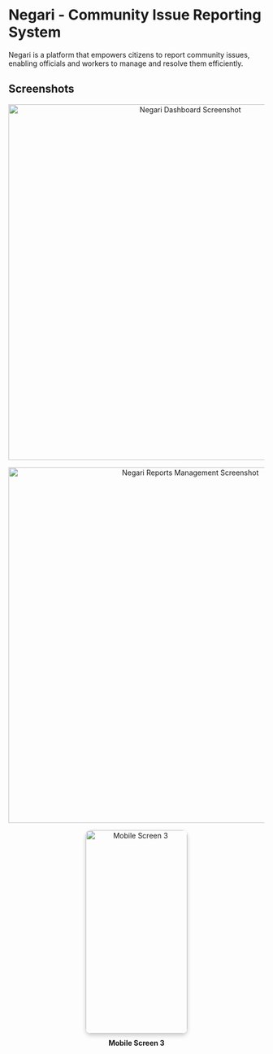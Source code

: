 # Negari - Community Issue Reporting System

Negari is a platform that empowers citizens to report community issues, enabling officials and workers to manage and resolve them efficiently.  


## Screenshots

<p align="center">
  <img src="https://github.com/user-attachments/assets/334b2606-a689-41b0-84b5-20c71058797e" alt="Negari Dashboard Screenshot" width="700" />
</p>

<p align="center">
  <img src="https://github.com/user-attachments/assets/b619908d-23ec-4644-9c3d-3cf8c545b9ff" alt="Negari Reports Management Screenshot" width="700" />
</p>


  <div align="center">
    <img width="200" height="400" alt="Mobile Screen 3" src="https://github.com/user-attachments/assets/359cd89b-098e-4eb9-b354-877f1e080e5e" style="border-radius: 10px; box-shadow: 0 4px 8px rgba(0,0,0,0.2);" />
    <p style="margin-top: 10px; font-weight: bold;">Mobile Screen 3</p>
  </div>
















